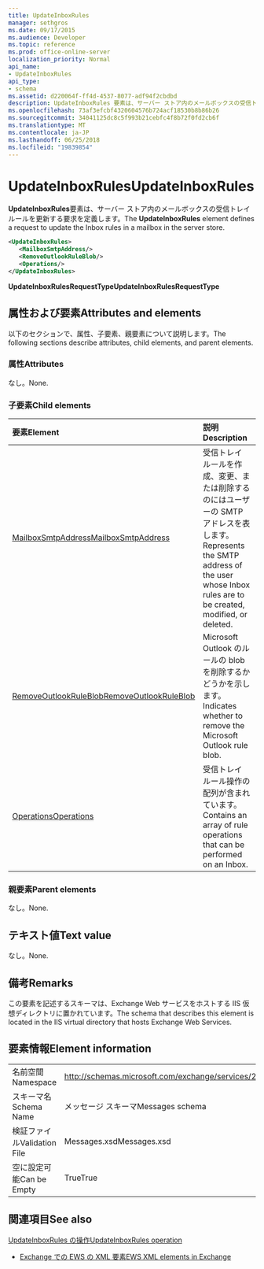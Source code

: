 ```yaml
---
title: UpdateInboxRules
manager: sethgros
ms.date: 09/17/2015
ms.audience: Developer
ms.topic: reference
ms.prod: office-online-server
localization_priority: Normal
api_name:
- UpdateInboxRules
api_type:
- schema
ms.assetid: d220064f-ff4d-4537-8077-adf94f2cbdbd
description: UpdateInboxRules 要素は、サーバー ストア内のメールボックスの受信トレイ ルールを更新する要求を定義します。
ms.openlocfilehash: 73af3efcbf4320604576b724acf18530b8b86b26
ms.sourcegitcommit: 34041125dc8c5f993b21cebfc4f8b72f0fd2cb6f
ms.translationtype: MT
ms.contentlocale: ja-JP
ms.lasthandoff: 06/25/2018
ms.locfileid: "19839854"
---
```

# <a name="updateinboxrules"></a><span data-ttu-id="3285c-103">UpdateInboxRules</span><span class="sxs-lookup"><span data-stu-id="3285c-103">UpdateInboxRules</span></span>

<span data-ttu-id="3285c-104">**UpdateInboxRules**要素は、サーバー ストア内のメールボックスの受信トレイ ルールを更新する要求を定義します。</span><span class="sxs-lookup"><span data-stu-id="3285c-104">The **UpdateInboxRules** element defines a request to update the Inbox rules in a mailbox in the server store.</span></span> 
  
```XML
<UpdateInboxRules>
   <MailboxSmtpAddress/>
   <RemoveOutlookRuleBlob/>
   <Operations/>
</UpdateInboxRules>
```

 <span data-ttu-id="3285c-105">**UpdateInboxRulesRequestType**</span><span class="sxs-lookup"><span data-stu-id="3285c-105">**UpdateInboxRulesRequestType**</span></span>
## <a name="attributes-and-elements"></a><span data-ttu-id="3285c-106">属性および要素</span><span class="sxs-lookup"><span data-stu-id="3285c-106">Attributes and elements</span></span>

<span data-ttu-id="3285c-107">以下のセクションで、属性、子要素、親要素について説明します。</span><span class="sxs-lookup"><span data-stu-id="3285c-107">The following sections describe attributes, child elements, and parent elements.</span></span>
  
### <a name="attributes"></a><span data-ttu-id="3285c-108">属性</span><span class="sxs-lookup"><span data-stu-id="3285c-108">Attributes</span></span>

<span data-ttu-id="3285c-109">なし。</span><span class="sxs-lookup"><span data-stu-id="3285c-109">None.</span></span>
  
### <a name="child-elements"></a><span data-ttu-id="3285c-110">子要素</span><span class="sxs-lookup"><span data-stu-id="3285c-110">Child elements</span></span>

|<span data-ttu-id="3285c-111">**要素**</span><span class="sxs-lookup"><span data-stu-id="3285c-111">**Element**</span></span>|<span data-ttu-id="3285c-112">**説明**</span><span class="sxs-lookup"><span data-stu-id="3285c-112">**Description**</span></span>|
|:-----|:-----|
|[<span data-ttu-id="3285c-113">MailboxSmtpAddress</span><span class="sxs-lookup"><span data-stu-id="3285c-113">MailboxSmtpAddress</span></span>](mailboxsmtpaddress.md) <br/> |<span data-ttu-id="3285c-114">受信トレイ ルールを作成、変更、または削除するのにはユーザーの SMTP アドレスを表します。</span><span class="sxs-lookup"><span data-stu-id="3285c-114">Represents the SMTP address of the user whose Inbox rules are to be created, modified, or deleted.</span></span>  <br/> |
|[<span data-ttu-id="3285c-115">RemoveOutlookRuleBlob</span><span class="sxs-lookup"><span data-stu-id="3285c-115">RemoveOutlookRuleBlob</span></span>](removeoutlookruleblob.md) <br/> |<span data-ttu-id="3285c-116">Microsoft Outlook のルールの blob を削除するかどうかを示します。</span><span class="sxs-lookup"><span data-stu-id="3285c-116">Indicates whether to remove the Microsoft Outlook rule blob.</span></span>  <br/> |
|[<span data-ttu-id="3285c-117">Operations</span><span class="sxs-lookup"><span data-stu-id="3285c-117">Operations</span></span>](operations.md) <br/> |<span data-ttu-id="3285c-118">受信トレイ ルール操作の配列が含まれています。</span><span class="sxs-lookup"><span data-stu-id="3285c-118">Contains an array of rule operations that can be performed on an Inbox.</span></span>  <br/> |
   
### <a name="parent-elements"></a><span data-ttu-id="3285c-119">親要素</span><span class="sxs-lookup"><span data-stu-id="3285c-119">Parent elements</span></span>

<span data-ttu-id="3285c-120">なし。</span><span class="sxs-lookup"><span data-stu-id="3285c-120">None.</span></span>
  
## <a name="text-value"></a><span data-ttu-id="3285c-121">テキスト値</span><span class="sxs-lookup"><span data-stu-id="3285c-121">Text value</span></span>

<span data-ttu-id="3285c-122">なし。</span><span class="sxs-lookup"><span data-stu-id="3285c-122">None.</span></span>
  
## <a name="remarks"></a><span data-ttu-id="3285c-123">備考</span><span class="sxs-lookup"><span data-stu-id="3285c-123">Remarks</span></span>

<span data-ttu-id="3285c-124">この要素を記述するスキーマは、Exchange Web サービスをホストする IIS 仮想ディレクトリに置かれています。</span><span class="sxs-lookup"><span data-stu-id="3285c-124">The schema that describes this element is located in the IIS virtual directory that hosts Exchange Web Services.</span></span>
  
## <a name="element-information"></a><span data-ttu-id="3285c-125">要素情報</span><span class="sxs-lookup"><span data-stu-id="3285c-125">Element information</span></span>

|||
|:-----|:-----|
|<span data-ttu-id="3285c-126">名前空間</span><span class="sxs-lookup"><span data-stu-id="3285c-126">Namespace</span></span>  <br/> |http://schemas.microsoft.com/exchange/services/2006/messages  <br/> |
|<span data-ttu-id="3285c-127">スキーマ名</span><span class="sxs-lookup"><span data-stu-id="3285c-127">Schema Name</span></span>  <br/> |<span data-ttu-id="3285c-128">メッセージ スキーマ</span><span class="sxs-lookup"><span data-stu-id="3285c-128">Messages schema</span></span>  <br/> |
|<span data-ttu-id="3285c-129">検証ファイル</span><span class="sxs-lookup"><span data-stu-id="3285c-129">Validation File</span></span>  <br/> |<span data-ttu-id="3285c-130">Messages.xsd</span><span class="sxs-lookup"><span data-stu-id="3285c-130">Messages.xsd</span></span>  <br/> |
|<span data-ttu-id="3285c-131">空に設定可能</span><span class="sxs-lookup"><span data-stu-id="3285c-131">Can be Empty</span></span>  <br/> |<span data-ttu-id="3285c-132">True</span><span class="sxs-lookup"><span data-stu-id="3285c-132">True</span></span>  <br/> |
   
## <a name="see-also"></a><span data-ttu-id="3285c-133">関連項目</span><span class="sxs-lookup"><span data-stu-id="3285c-133">See also</span></span>



[<span data-ttu-id="3285c-134">UpdateInboxRules の操作</span><span class="sxs-lookup"><span data-stu-id="3285c-134">UpdateInboxRules operation</span></span>](updateinboxrules-operation.md)


- [<span data-ttu-id="3285c-135">Exchange での EWS の XML 要素</span><span class="sxs-lookup"><span data-stu-id="3285c-135">EWS XML elements in Exchange</span></span>](ews-xml-elements-in-exchange.md)

